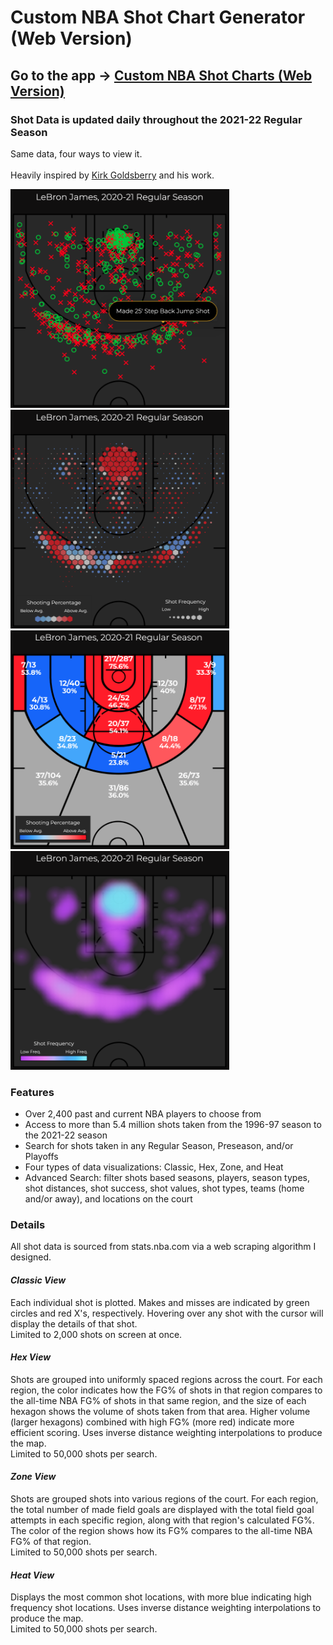 # Custom NBA Shot Chart Generator (Web Version)

## Go to the app -> <a href="https://customnbashotcharts.com/">Custom NBA Shot Charts (Web Version)</a>

### Shot Data is updated daily throughout the 2021-22 Regular Season

Same data, four ways to view it.<br><br>
Heavily inspired by <a href="https://twitter.com/kirkgoldsberry?s=20">Kirk Goldsberry</a> and his work.
<div>
<img src="https://github.com/samnishita/ShotChartWeb/blob/main/src/images/SimpleClassicExample.png" height="350" width="350">
<img src="https://github.com/samnishita/ShotChartWeb/blob/main/src/images/SimpleHexExample.png" height="350" width="350">
<!div>
<div>
<img src="https://github.com/samnishita/ShotChartWeb/blob/main/src/images/SimpleZoneExample.png" height="350" width="350">
<img src="https://github.com/samnishita/ShotChartWeb/blob/main/src/images/SimpleHeatExample.png" height="350" width="350">
<!div>

### Features
* Over 2,400 past and current NBA players to choose from
* Access to more than 5.4 million shots taken from the 1996-97 season to the 2021-22 season
* Search for shots taken in any Regular Season, Preseason, and/or Playoffs
* Four types of data visualizations: Classic, Hex, Zone, and Heat
* Advanced Search: filter shots based seasons, players, season types, shot distances, shot success, shot values, shot types, teams 
(home and/or away), and locations on the court


### Details
All shot data is sourced from stats.nba.com via a web scraping algorithm I designed.
<br><h4>*Classic View*</h4>
Each individual shot is plotted. Makes and misses are indicated by green circles and red X's, respectively. 
Hovering over any shot with the cursor will display the details of that shot.
<br>Limited to 2,000 shots on screen at once.
<br><h4>*Hex View*</h4>
Shots are grouped into uniformly spaced regions across the court. For each region, the color indicates how the FG% of shots in that region
compares to the all-time NBA FG% of shots in that same region, and the size of each hexagon shows the volume of shots taken from that area. 
Higher volume (larger hexagons) combined with high FG% (more red) indicate more efficient scoring. Uses inverse distance weighting interpolations to produce the map.
<br>Limited to 50,000 shots per search.
<br><h4>*Zone View*</h4>
Shots are grouped shots into various regions of the court. For each region, the total number of made field goals are displayed with the total field goal attempts in each specific region, along with 
that region's calculated FG%. The color of the region shows how its FG% compares to the all-time NBA FG% of that region.
<br>Limited to 50,000 shots per search.
<br><h4>*Heat View*</h4>
Displays the most common shot locations, with more blue indicating high frequency shot locations. Uses inverse distance weighting interpolations to produce the map.
<br>Limited to 50,000 shots per search.


